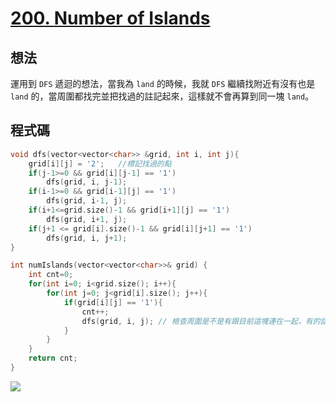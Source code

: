 # [200. Number of Islands](https://leetcode.com/problems/number-of-islands/)

## 想法
運用到 `DFS` 遞迴的想法，當我為 `land` 的時候，我就 `DFS` 繼續找附近有沒有也是 `land` 的，當周圍都找完並把找過的註記起來，這樣就不會再算到同一塊 `land`。


## 程式碼
```cpp
void dfs(vector<vector<char>> &grid, int i, int j){
    grid[i][j] = '2';   //標記找過的點
    if(j-1>=0 && grid[i][j-1] == '1')
        dfs(grid, i, j-1);
    if(i-1>=0 && grid[i-1][j] == '1')
        dfs(grid, i-1, j);
    if(i+1<=grid.size()-1 && grid[i+1][j] == '1')
        dfs(grid, i+1, j);
    if(j+1 <= grid[i].size()-1 && grid[i][j+1] == '1')
        dfs(grid, i, j+1);
}

int numIslands(vector<vector<char>>& grid) {
    int cnt=0;
    for(int i=0; i<grid.size(); i++){
        for(int j=0; j<grid[i].size(); j++){
            if(grid[i][j] == '1'){
                cnt++;
                dfs(grid, i, j); // 檢查周圍是不是有跟目前這塊連在一起，有的話就標記起來才不會重複算到
            }
        }
    }
    return cnt;
}
```
![](https://imgur.com/NNyU2Hn.png)